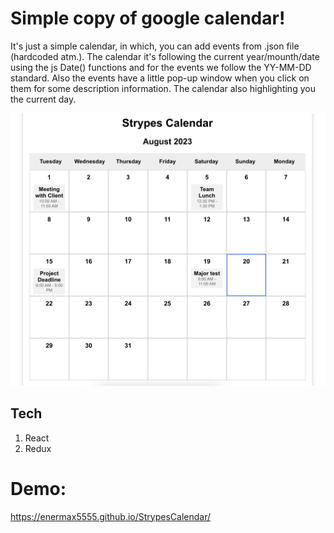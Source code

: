 # Simple copy of google calendar!
It's just a simple calendar, in which, you can add events from .json file (hardcoded atm.). The calendar it's following the current year/mounth/date using the js Date() functions and for the events we follow the YY-MM-DD standard. Also the events have a little pop-up window when you click on them for some description information. The calendar also highlighting you the current day.

![readme img](README.png)
## Tech
1. React
2. Redux

# Demo: 
https://enermax5555.github.io/StrypesCalendar/